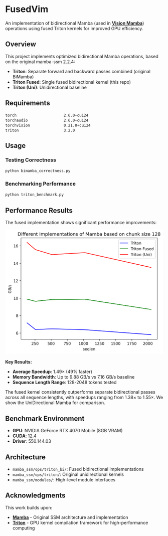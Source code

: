 # FusedVim

An implementation of bidirectional Mamba (used in [**Vision Mamba**](https://github.com/hustvl/Vim)) operations using fused Triton kernels for improved GPU efficiency.

## Overview

This project implements optimized bidirectional Mamba operations, based on the original mamba-ssm 2.2.4:
- **Triton**: Separate forward and backward passes combined (original BiMamba)
- **Triton Fused**: Single fused bidirectional kernel  (this repo)
- **Triton (Uni)**: Unidirectional baseline

## Requirements

```
torch                     2.6.0+cu124
torchaudio                2.6.0+cu124
torchvision               0.21.0+cu124
triton                    3.2.0
```

## Usage

### Testing Correctness
```bash
python bimamba_correctness.py
```

### Benchmarking Performance  
```bash
python triton_benchmark.py
```

## Performance Results

The fused implementation shows significant performance improvements:

![Performance Comparison](plot.png)

**Key Results:**
- **Average Speedup**: 1.49× (49% faster)
- **Memory Bandwidth**: Up to 9.88 GB/s vs 7.16 GB/s baseline
- **Sequence Length Range**: 128-2048 tokens tested

The fused kernel consistently outperforms separate bidirectional passes across all sequence lengths, with speedups ranging from 1.38× to 1.55×. We show the UniDirectional Mamba for comparison. 

## Benchmark Environment

- **GPU**: NVIDIA GeForce RTX 4070 Mobile (8GB VRAM)
- **CUDA**: 12.4
- **Driver**: 550.144.03

## Architecture

- `mamba_ssm/ops/triton_bi/`: Fused bidirectional implementations
- `mamba_ssm/ops/triton/`: Original unidirectional kernels  
- `mamba_ssm/modules/`: High-level module interfaces

## Acknowledgments

This work builds upon:
- [**Mamba**](https://github.com/state-spaces/mamba) - Original SSM architecture and implementation
- [**Triton**](https://github.com/triton-lang/triton) - GPU kernel compilation framework for high-performance computing
